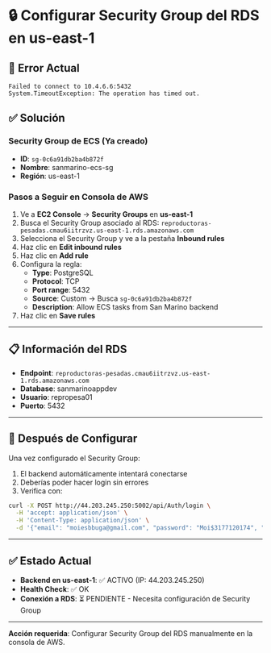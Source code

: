 # 🔒 Configurar Security Group del RDS en us-east-1

## 🚨 Error Actual

```
Failed to connect to 10.4.6.6:5432
System.TimeoutException: The operation has timed out.
```

## ✅ Solución

### Security Group de ECS (Ya creado)
- **ID**: `sg-0c6a91db2ba4b872f`
- **Nombre**: sanmarino-ecs-sg
- **Región**: us-east-1

### Pasos a Seguir en Consola de AWS

1. Ve a **EC2 Console** → **Security Groups** en **us-east-1**
2. Busca el Security Group asociado al RDS: `reproductoras-pesadas.cmau6iitrzvz.us-east-1.rds.amazonaws.com`
3. Selecciona el Security Group y ve a la pestaña **Inbound rules**
4. Haz clic en **Edit inbound rules**
5. Haz clic en **Add rule**
6. Configura la regla:
   - **Type**: PostgreSQL
   - **Protocol**: TCP
   - **Port range**: 5432
   - **Source**: Custom → Busca `sg-0c6a91db2ba4b872f`
   - **Description**: Allow ECS tasks from San Marino backend
7. Haz clic en **Save rules**

---

## 📋 Información del RDS

- **Endpoint**: `reproductoras-pesadas.cmau6iitrzvz.us-east-1.rds.amazonaws.com`
- **Database**: sanmarinoappdev
- **Usuario**: repropesa01
- **Puerto**: 5432

---

## 🎯 Después de Configurar

Una vez configurado el Security Group:

1. El backend automáticamente intentará conectarse
2. Deberías poder hacer login sin errores
3. Verifica con:

```bash
curl -X POST http://44.203.245.250:5002/api/Auth/login \
  -H 'accept: application/json' \
  -H 'Content-Type: application/json' \
  -d '{"email": "moiesbbuga@gmail.com", "password": "Moi$3177120174", "companyId": 0}'
```

---

## ✅ Estado Actual

- **Backend en us-east-1**: ✅ ACTIVO (IP: 44.203.245.250)
- **Health Check**: ✅ OK
- **Conexión a RDS**: ⏳ PENDIENTE - Necesita configuración de Security Group

---

**Acción requerida**: Configurar Security Group del RDS manualmente en la consola de AWS.

